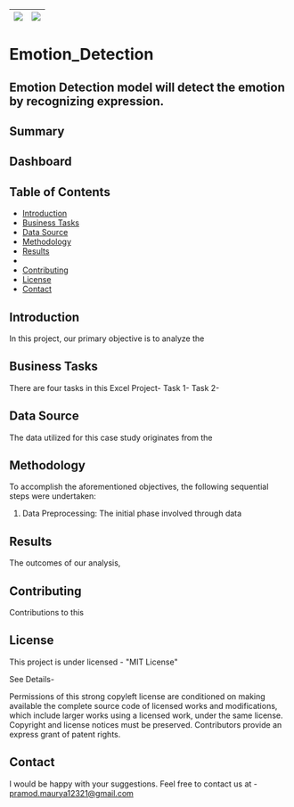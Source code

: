 |      ![](https://img.shields.io/badge/python-3.x-blue?logo=python&logoColor=yellow&labelColor=black)                    | ![](https://img.shields.io/badge/License-MIT-green?labelColor=black)
|-------------------------------------------------------------------------------------------------------------------------|--------------------------------|


# Emotion_Detection

## Emotion Detection model will detect the emotion by recognizing expression.


## Summary

## Dashboard


## Table of Contents

* [Introduction](#introduction)
* [Business Tasks](#business-tasks)
* [Data Source](#data-source)
* [Methodology](#methodology)
* [Results](#results)
* 
* [Contributing](#contributing)
* [License](#license)
* [Contact](#contact)

## Introduction

In this project, our primary objective is to analyze the 


## Business Tasks

There are four tasks in this Excel Project-
Task 1-
Task 2-


## Data Source

The data utilized for this case study originates from the 


## Methodology

To accomplish the aforementioned objectives, the following sequential steps were undertaken:

1. Data Preprocessing:
   The initial phase involved through data


## Results


The outcomes of our analysis,

## Contributing

Contributions to this

## License
This project is under licensed - "MIT License"

See Details-

Permissions of this strong copyleft license are conditioned on making available the complete source code of licensed works and modifications, which include larger works using a licensed work, under the same license. Copyright and license notices must be preserved. Contributors provide an express grant of patent rights.

## Contact
I would be happy with your suggestions. Feel free to contact us at - pramod.maurya12321@gmail.com
